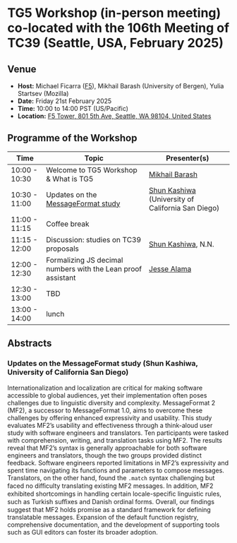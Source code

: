 # TG5 Workshop (in-person meeting) co-located with the 106th Meeting of TC39 (Seattle, USA, February 2025)

## Venue

* **Host:** Michael Ficarra ([F5](https://github.com/orgs/tc39/teams/member-f5)), Mikhail Barash (University of Bergen), Yulia Startsev (Mozilla)
* **Date:** Friday 21st February 2025
* **Time:** 10:00 to 14:00 PST (US/Pacific)
* **Location:** [F5 Tower, 801 5th Ave, Seattle, WA 98104, United States](https://goo.gl/maps/TJSNU3CzviyRN4Rk6)

		
## Programme of the Workshop

|Time|Topic|Presenter(s)|
|---|---|---|
|10:00 - 10:30|Welcome to TG5 Workshop & What is TG5|[Mikhail Barash](https://www4.uib.no/en/find-employees/Mikhail.Barash)|
|10:30 - 11:00|Updates on the [MessageFormat study](https://github.com/tc39/tg5/issues/3)|[Shun Kashiwa](https://shun-k.dev/) (University of California San Diego)|
|11:00 - 11:15|Coffee break||
|11:15 - 12:00|Discussion: studies on TC39 proposals|[Shun Kashiwa](https://shun-k.dev/), N.N.|
|12:00 - 12:30|Formalizing JS decimal numbers with the Lean proof assistant|[Jesse Alama](https://github.com/jessealama)|
|12:30 - 13:00|TBD||
|13:00 - 14:00|lunch||

## Abstracts

### Updates on the MessageFormat study (Shun Kashiwa, University of California San Diego)

Internationalization and localization are critical for making software accessible to global audiences,
yet their implementation often poses challenges due to linguistic diversity and complexity.
MessageFormat 2 (MF2), a successor to MessageFormat 1.0, aims to overcome these challenges by offering
enhanced expressivity and usability. This study evaluates MF2’s usability and effectiveness through a think-aloud
user study with software engineers and translators. Ten participants were tasked with comprehension, writing,
and translation tasks using MF2. The results reveal that MF2’s syntax is generally approachable for both software
engineers and translators, though the two groups provided distinct feedback. Software engineers reported limitations
in MF2’s expressivity and spent time navigating its functions and parameters to compose messages. Translators,
on the other hand, found the `.match` syntax challenging but faced no diﬀiculty translating existing MF2 messages.
In addition, MF2 exhibited shortcomings in handling certain locale-specific linguistic rules, such as Turkish suﬀixes
and Danish ordinal forms. Overall, our findings suggest that MF2 holds promise as a standard framework for defining
translatable messages. Expansion of the default function registry, comprehensive documentation, and the development
of supporting tools such as GUI editors can foster its broader adoption.
